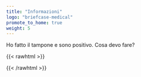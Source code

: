 ```yaml
---
title: "Informazioni"
logo: "briefcase-medical"
promote_to_home: true
weight: 5
---
```


Ho fatto il tampone e sono positivo. Cosa devo fare?


{{< rawhtml >}}
<!--<h3>Cosa fare se non ti senti bene</h3>
<ul>
<li>Vuoi chiarimenti sul Coronavirus?<br />
Chiama il numero verde 800.192.020 (Regione Piemonte)</li>
<li>Hai la febbre oltre 37,5 ° e altri sintomi influenzali?</br>
Se hai la febbre oltre 37,5 ° e altri sintomi influenzali chiama il tuo medico di famiglia</li>
<li>In caso di altre emergenze<br />
In caso di altre emergenze chiama il numero 112</li>
</ul>-->
{{< /rawhtml >}}
